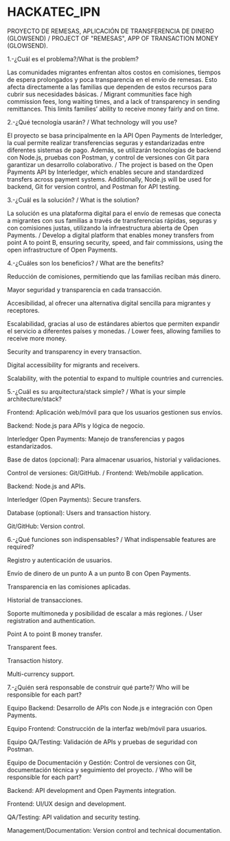 # HACKATEC_IPN

PROYECTO DE REMESAS, APLICACIÓN DE TRANSFERENCIA DE DINERO (GLOWSEND) / PROJECT OF "REMESAS", APP OF TRANSACTION MONEY (GLOWSEND).

1.-¿Cuál es el problema?/What is the problem?

Las comunidades migrantes enfrentan altos costos en comisiones, tiempos de espera prolongados y poca transparencia en el envío de remesas. Esto afecta directamente a las familias que dependen de estos recursos para cubrir sus necesidades básicas. / Migrant communities face high commission fees, long waiting times, and a lack of transparency in sending remittances. This limits families’ ability to receive money fairly and on time.

2.-¿Qué tecnología usarán? / What technology will you use?

El proyecto se basa principalmente en la API Open Payments de Interledger, la cual permite realizar transferencias seguras y estandarizadas entre diferentes sistemas de pago. Además, se utilizarán tecnologías de backend con Node.js, pruebas con Postman, y control de versiones con Git para garantizar un desarrollo colaborativo. / The project is based on the Open Payments API by Interledger, which enables secure and standardized transfers across payment systems. Additionally, Node.js will be used for backend, Git for version control, and Postman for API testing.

3.-¿Cuál es la solución? / What is the solution?

La solución es una plataforma digital para el envío de remesas que conecta a migrantes con sus familias a través de transferencias rápidas, seguras y con comisiones justas, utilizando la infraestructura abierta de Open Payments. / Develop a digital platform that enables money transfers from point A to point B, ensuring security, speed, and fair commissions, using the open infrastructure of Open Payments.

4.-¿Cuáles son los beneficios? / What are the benefits?

Reducción de comisiones, permitiendo que las familias reciban más dinero.

Mayor seguridad y transparencia en cada transacción.

Accesibilidad, al ofrecer una alternativa digital sencilla para migrantes y receptores.

Escalabilidad, gracias al uso de estándares abiertos que permiten expandir el servicio a diferentes países y monedas. / Lower fees, allowing families to receive more money.

Security and transparency in every transaction.

Digital accessibility for migrants and receivers.

Scalability, with the potential to expand to multiple countries and currencies.

5.-¿Cuál es su arquitectura/stack simple? / What is your simple architecture/stack?

Frontend: Aplicación web/móvil para que los usuarios gestionen sus envíos.

Backend: Node.js para APIs y lógica de negocio.

Interledger Open Payments: Manejo de transferencias y pagos estandarizados.

Base de datos (opcional): Para almacenar usuarios, historial y validaciones.

Control de versiones: Git/GitHub. / Frontend: Web/mobile application.

Backend: Node.js and APIs.

Interledger (Open Payments): Secure transfers.

Database (optional): Users and transaction history.

Git/GitHub: Version control.

6.-¿Qué funciones son indispensables? / What indispensable features are required?

Registro y autenticación de usuarios.

Envío de dinero de un punto A a un punto B con Open Payments.

Transparencia en las comisiones aplicadas.

Historial de transacciones.

Soporte multimoneda y posibilidad de escalar a más regiones. / User registration and authentication.

Point A to point B money transfer.

Transparent fees.

Transaction history.

Multi-currency support.

7.-¿Quién será responsable de construir qué parte?/ Who will be responsible for each part?

Equipo Backend: Desarrollo de APIs con Node.js e integración con Open Payments.

Equipo Frontend: Construcción de la interfaz web/móvil para usuarios.

Equipo QA/Testing: Validación de APIs y pruebas de seguridad con Postman.

Equipo de Documentación y Gestión: Control de versiones con Git, documentación técnica y seguimiento del proyecto. /  Who will be responsible for each part?

Backend: API development and Open Payments integration.

Frontend: UI/UX design and development.

QA/Testing: API validation and security testing.

Management/Documentation: Version control and technical documentation.
